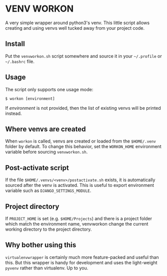VENV WORKON
===========

A very simple wrapper around python3's venv. This little script
allows creating and using venvs well tucked away from your project
code.

## Install
Put the `venvworkon.sh` script somewhere and source it in your
`~/.profile` or `~/.bashrc` file.

## Usage
The script only supports one usage mode:

    $ workon [environment]

If *environment* is not provided, then the list of existing venvs
will be printed instead.

## Where venvs are created
When `workon` is called, venvs are created or loaded from the
`$HOME/.venv` folder by default.
To change this behavior, set the `WORKON_HOME` environment
variable before sourcing `venvworkon.sh`.

## Post-activate script
If the file `$HOME/.venvs/<venv>/postactivate.sh` exists, it is
automatically sourced after the venv is activated. This is useful
to export environment variable such as `DJANGO_SETTINGS_MODULE`.

## Project directory
If `PROJECT_HOME` is set (e.g. `$HOME/Projects`) and there is
a project folder which match the environment name, venvworkon
change the current working directory to the project directory.

## Why bother using this
`virtualenvwrapper` is certainly much more feature-packed and
useful than this. But this wrapper is handy for development and
uses the light-weight `pyvenv` rather than virtualenv. Up to you.

